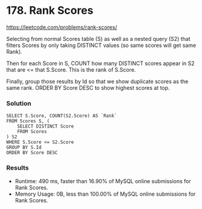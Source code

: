 # 178. Rank Scores

https://leetcode.com/problems/rank-scores/

Selecting from normal Scores table (S) as well as a nested query (S2) that filters Scores by only taking DISTINCT values (so same scores will get same Rank).

Then for each Score in S, COUNT how many DISTINCT scores appear in S2 that are <= that S.Score. This is the rank of S.Score.

Finally, group those results by Id so that we show duplicate scores as the same rank. ORDER BY Score DESC to show highest scores at top. 

### Solution
```
SELECT S.Score, COUNT(S2.Score) AS `Rank`
FROM Scores S, (
    SELECT DISTINCT Score
    FROM Scores
) S2
WHERE S.Score <= S2.Score
GROUP BY S.Id
ORDER BY Score DESC
```

### Results
- Runtime: 490 ms, faster than 16.90% of MySQL online submissions for Rank Scores.
- Memory Usage: 0B, less than 100.00% of MySQL online submissions for Rank Scores.